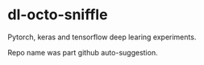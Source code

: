# dl-octo-sniffle

Pytorch, keras and tensorflow deep learing experiments.

Repo name was part github auto-suggestion.